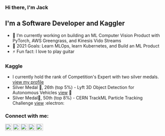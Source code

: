 ### Hi there, I'm Jack

## I'm a Software Developer and Kaggler
- 🔭 I’m currently working on building an ML Computer Vision Product with PyTorch, AWS Greengrass, and Kinesis Vido Streams
- 🥅 2021 Goals: Learn MLOps, learn Kubernetes, and Build an ML Product
- ⚡ Fun fact: I love to play guitar

### Kaggle
- I currently hold the rank of Competition's Expert with two silver medals. [view my profile](https://www.kaggle.com/jackvial)
- Silver Medal 🥈, 26th (top 5%) - Lyft 3D Object Detection for Autonomous Vehicles [view](https://www.kaggle.com/c/3d-object-detection-for-autonomous-vehicles) :car:
- Silver Medal🥈, 50th (top 8%) - CERN TrackML Particle Tracking Challenge [view](https://www.kaggle.com/c/trackml-particle-identification) :electron:

### Connect with me:

[<img align="left" alt="jackvial | LinkedIn" width="22px" src="https://cdn.jsdelivr.net/npm/simple-icons@v3/icons/linkedin.svg" />][linkedin]
[<img align="left" alt="jackvial | Kaggle" width="22px" src="https://cdn.jsdelivr.net/npm/simple-icons@v3/icons/kaggle.svg" />][kaggle]
[<img align="left" alt="jackvial | Instagram" width="22px" src="https://cdn.jsdelivr.net/npm/simple-icons@v3/icons/instagram.svg" />][instagram]
[<img align="left" alt="jackvial | Stackoverflow" width="22px" src="https://cdn.jsdelivr.net/npm/simple-icons@v3/icons/stackoverflow.svg" />][stackoverflow]
[<img align="left" alt="jackvial | Twitter" width="22px" src="https://cdn.jsdelivr.net/npm/simple-icons@v3/icons/twitter.svg" />][twitter]

<br />

[instagram]: https://www.instagram.com/jackvial
[kaggle]: https://www.kaggle.com/jackvial
[twitter]: https://twitter.com/jackvial89
[linkedin]: https://www.linkedin.com/in/jack-vial-a8907987
[stackoverflow]: https://stackoverflow.com/users/2657221/jack-vial
